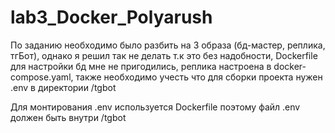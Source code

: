 # lab3_Docker_Polyarush
По заданию необходимо было разбить на 3 образа (бд-мастер, реплика, тгБот), однако я решил так не делать т.к это без надобности, Dockerfile для настройки бд мне не пригодились, реплика настроена в docker-compose.yaml, также необходимо учесть что для сборки проекта нужен .env в директории /tgbot

Для монтирования .env используется Dockerfile поэтому файл .env должен быть внутри /tgbot
